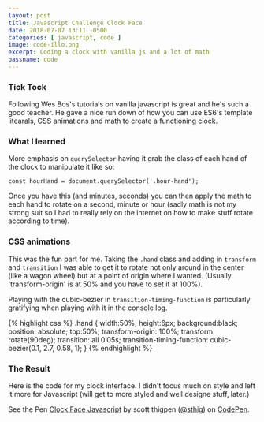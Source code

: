 ```yaml
---
layout: post
title: Javascript Challenge Clock Face
date: 2018-07-07 13:11 -0500
categories: [ javascript, code ]
image: code-illo.png
excerpt: Coding a clock with vanilla js and a lot of math
passname: code
---
```


### Tick Tock

Following Wes Bos's tutorials on vanilla javascript is great and he's such a good teacher.  He gave a nice run down of how you can use ES6's template litearals, CSS animations and math to create a functioning clock.  

### What I learned

More emphasis on `querySelector` having it grab the class of each hand of the clock to manipulate it like so:

`const hourHand = document.querySelector('.hour-hand');`

Once you have this (and minutes, seconds) you can then apply the math to each hand to rotate on a second, minute or hour (sadly math is not my strong suit so I had to really rely on the internet on how to make stuff rotate according to time).

### CSS animations

This was the fun part for me.  Taking the `.hand` class and adding in `transform` and `transition` I was able to get it to rotate not only around in the center (like a wagon wheel) but at a point of origin where I wanted. (Usually 'transform-origin' is at 50% and you have to set it at 100%).

Playing with the cubic-bezier in `transition-timing-function` is particularly gratifying when playing with it in the console log.

{% highlight css %}
  .hand {
      width:50%;
      height:6px;
      background:black;
      position: absolute;
      top:50%;
      transform-origin: 100%;
      transform: rotate(90deg);
      transition: all 0.05s;
      transition-timing-function: cubic-bezier(0.1, 2.7, 0.58, 1);
    }
    {% endhighlight %}

### The Result

Here is the code for my clock interface.  I didn't focus much on style and left it more for Javascript (will get to more styled and well designe stuff, later.)

<p data-height="265" data-theme-id="light" data-slug-hash="QxevLW" data-default-tab="js" data-user="sthig" data-embed-version="2" data-pen-title="Clock Face Javascript" class="codepen">See the Pen <a href="https://codepen.io/sthig/pen/QxevLW/">Clock Face Javascript</a> by scott thigpen (<a href="https://codepen.io/sthig">@sthig</a>) on <a href="https://codepen.io">CodePen</a>.</p>
<script async src="https://static.codepen.io/assets/embed/ei.js"></script>
